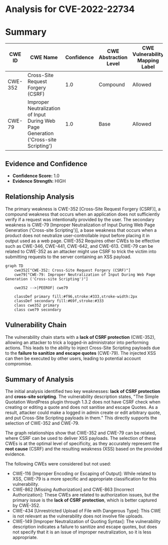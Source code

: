 # Analysis for CVE-2022-22734

# Summary
| CWE ID | CWE Name | Confidence | CWE Abstraction Level | CWE Vulnerability Mapping Label | CWE-Vulnerability Mapping Notes |
|---|---|---|---|---|---|
| CWE-352 | Cross-Site Request Forgery (CSRF) | 1.0 | Compound | Allowed | Primary CWE |
| CWE-79 | Improper Neutralization of Input During Web Page Generation ('Cross-site Scripting') | 1.0 | Base | Allowed | Secondary Candidate |

## Evidence and Confidence

*   **Confidence Score:** 1.0
*   **Evidence Strength:** HIGH

## Relationship Analysis
The primary weakness is CWE-352 [Cross-Site Request Forgery (CSRF)], a compound weakness that occurs when an application does not sufficiently verify if a request was intentionally provided by the user. The secondary weakness is CWE-79 [Improper Neutralization of Input During Web Page Generation ('Cross-site Scripting')], a base weakness that occurs when a product does not neutralize user-controllable input before placing it in output used as a web page. CWE-352 Requires other CWEs to be effective such as CWE-346, CWE-441, CWE-642, and CWE-613. CWE-79 can be related to CWE-352 as an attacker might use CSRF to trick the victim into submitting requests to the server containing an XSS payload.

```mermaid
graph TD
    cwe352["CWE-352: Cross-Site Request Forgery (CSRF)"]
    cwe79["CWE-79: Improper Neutralization of Input During Web Page Generation ('Cross-site Scripting')"]

    cwe352 -->|PEEROF| cwe79

    classDef primary fill:#f96,stroke:#333,stroke-width:2px
    classDef secondary fill:#69f,stroke:#333
    class cwe352 primary
    class cwe79 secondary
```

## Vulnerability Chain
The vulnerability chain starts with a **lack of CSRF protection** (CWE-352), allowing an attacker to trick a logged-in administrator into performing actions. This leads to the ability to inject Cross-Site Scripting payloads due to the **failure to sanitize and escape quotes** (CWE-79). The injected XSS can then be executed by other users, leading to potential account compromise.

## Summary of Analysis
The initial analysis identified two key weaknesses: **lack of CSRF protection** and **cross-site scripting**. The vulnerability description states, "The Simple Quotation WordPress plugin through 1.3.2 does not have CSRF check when creating or editing a quote and does not sanitise and escape Quotes. As a result, attacker could make a logged in admin create or edit arbitrary quote, and put Cross-Site Scripting payloads in them." This directly supports the selection of CWE-352 and CWE-79.

The graph relationships show that CWE-352 and CWE-79 can be related, where CSRF can be used to deliver XSS payloads. The selection of these CWEs is at the optimal level of specificity, as they accurately represent the **root cause** (CSRF) and the resulting weakness (XSS) based on the provided evidence.

The following CWEs were considered but not used:

*   CWE-116 [Improper Encoding or Escaping of Output]: While related to XSS, CWE-79 is a more specific and appropriate classification for this vulnerability.
*   CWE-862 [Missing Authorization] and CWE-863 [Incorrect Authorization]: These CWEs are related to authorization issues, but the primary issue is the **lack of CSRF protection**, which is better captured by CWE-352.
*   CWE-434 [Unrestricted Upload of File with Dangerous Type]: This CWE is not relevant as the vulnerability does not involve file uploads.
*   CWE-149 [Improper Neutralization of Quoting Syntax]: The vulnerability description indicates a failure to sanitize and escape quotes, but does not specify that it is an issue of improper neutralization, so it is less appropriate.